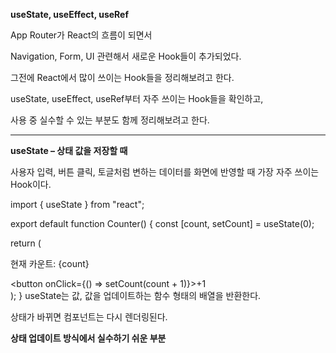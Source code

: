 
**useState, useEffect, useRef**

  

App Router가 React의 흐름이 되면서

Navigation, Form, UI 관련해서 새로운 Hook들이 추가되었다.

  

그전에 React에서 많이 쓰이는 Hook들을 정리해보려고 한다.

useState, useEffect, useRef부터 자주 쓰이는 Hook들을 확인하고,

사용 중 실수할 수 있는 부분도 함께 정리해보려고 한다.

---

**useState – 상태 값을 저장할 때**

  

사용자 입력, 버튼 클릭, 토글처럼 변하는 데이터를 화면에 반영할 때 가장 자주 쓰이는 Hook이다.


import { useState } from "react";

export default function Counter() {
  const [count, setCount] = useState(0);

  return (
    <div>
      <p>현재 카운트: {count}</p>
      <button onClick={() => setCount(count + 1)}>+1</button>
    </div>
  );
}
useState는 값, 값을 업데이트하는 함수 형태의 배열을 반환한다.

상태가 바뀌면 컴포넌트는 다시 렌더링된다.

  

**상태 업데이트 방식에서 실수하기 쉬운 부분**